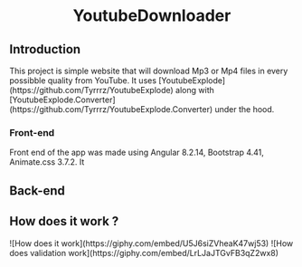 <h1 align="center">YoutubeDownloader</h1>

<h2>Introduction</h2>
This project is simple website that will download Mp3 or Mp4 files in every possibble quality from YouTube. It uses [YoutubeExplode](https://github.com/Tyrrrz/YoutubeExplode) along with [YoutubeExplode.Converter](https://github.com/Tyrrrz/YoutubeExplode.Converter) under the hood. 
<h3>Front-end</h3>
Front end of the app was made using Angular 8.2.14, Bootstrap 4.41, Animate.css 3.7.2. It 



<h2>Back-end</h2>

<h2>How does it work ? </h2>
![How does it work](https://giphy.com/embed/U5J6siZVheaK47wj53)
![How does validation work](https://giphy.com/embed/LrLJaJTGvFB3qZ2wx8)
